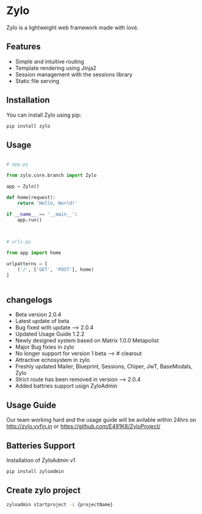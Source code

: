 # Zylo

Zylo is a lightweight web framework made with love.

## Features

- Simple and intuitive routing
- Template rendering using Jinja2
- Session management with the sessions library
- Static file serving

## Installation

You can install Zylo using pip:


```bash
pip install zylo

```

## Usage

```python

# app.py

from zylo.core.branch import Zylo

app = Zylo()

def home(request):
    return 'Hello, World!'

if __name__ == '__main__':
    app.run()
 
```

```python

# urls.py

from app import home

urlpatterns = [
    ('/', ['GET', 'POST'], home)
]
 
```

## changelogs

- Beta version 2.0.4
- Latest update of beta
- Bug fixed with update --> 2.0.4
- Updated Usage Guide 1.2.2
- Newly designed system based on Matrix 1.0.0 Metapolist
- Major Bug fixies in zylo
- No longer support for version 1 beta --> # clearout
- Attractive echosystem in zylo
- Freshly updated Mailer, Blueprint, Sessions, Chiper, JwT, BaseModals, Zylo
- Strict route has been removed in version --> 2.0.4
- Added battries support usign ZyloAdmin 

## Usage Guide

Our team working hard and the usage guide will be avilable within 24hrs on http://zylo.vvfin.in or https://github.com/E491K8/ZyloProject/

## Batteries Support 

Installation of ZyloAdmin v1

```bash
pip install zyloadmin

```

## Create zylo project

```bash
zyloadmin startproject -i {projectName}
```

